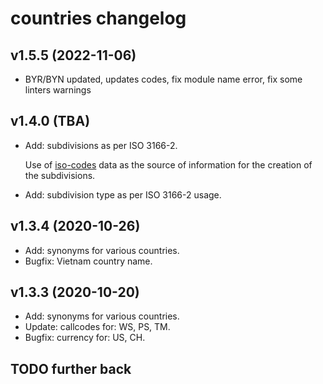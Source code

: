 # countries changelog

## v1.5.5 (2022-11-06)

* BYR/BYN updated, updates codes, fix module name error, fix some linters warnings

## v1.4.0 (TBA)

*   Add: subdivisions as per ISO 3166-2.

    Use of [iso-codes](https://salsa.debian.org/iso-codes-team/iso-codes) data
    as the source of information for the creation of the subdivisions.

*   Add: subdivision type as per ISO 3166-2 usage.

## v1.3.4 (2020-10-26)

*   Add: synonyms for various countries.
*   Bugfix: Vietnam country name.

## v1.3.3 (2020-10-20)

*   Add: synonyms for various countries.
*   Update: callcodes for: WS, PS, TM.
*   Bugfix: currency for: US, CH.

## TODO further back
